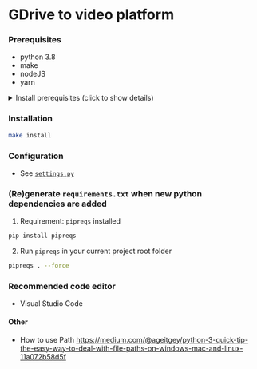# GDrive to video platform

### Prerequisites

- python 3.8
- make
- nodeJS
- yarn

<details><summary>Install prerequisites (click to show details)</summary>
<p>

**Windows**

- Install `python` 3.8 from Microsoft Store  
  https://www.microsoft.com/en-us/p/python-38/9mssztt1n39l
- Install `Chocolatey` (Windows package manager)  
  https://chocolatey.org/courses/installation/installing?method=installing-chocolatey?quiz=true#cmd)
- Open `powershell.exe` as admin
- Install `make` with Chocolatey
  ```
  choco install make
  ```
- Install `yarn` with Chocolatey  
(`nodeJS` will be installed as it is required by `yarn`)
` choco install yarn `
</p>
</details>

### Installation

```bash
make install
```

### Configuration

- See <a href="./settings.py">`settings.py`</a>

### (Re)generate `requirements.txt` when new python dependencies are added

1. Requirement: `pipreqs` installed

```bash
pip install pipreqs
```

2. Run `pipreqs` in your current project root folder

```bash
pipreqs . --force
```

### Recommended code editor

- Visual Studio Code

#### Other

- How to use Path
  https://medium.com/@ageitgey/python-3-quick-tip-the-easy-way-to-deal-with-file-paths-on-windows-mac-and-linux-11a072b58d5f
